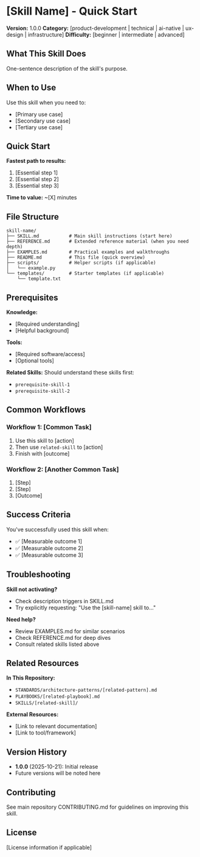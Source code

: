 # [Skill Name] - Quick Start

**Version:** 1.0.0
**Category:** [product-development | technical | ai-native | ux-design | infrastructure]
**Difficulty:** [beginner | intermediate | advanced]

## What This Skill Does

One-sentence description of the skill's purpose.

## When to Use

Use this skill when you need to:
- [Primary use case]
- [Secondary use case]
- [Tertiary use case]

## Quick Start

**Fastest path to results:**

1. [Essential step 1]
2. [Essential step 2]
3. [Essential step 3]

**Time to value:** ~[X] minutes

## File Structure

```
skill-name/
├── SKILL.md           # Main skill instructions (start here)
├── REFERENCE.md       # Extended reference material (when you need depth)
├── EXAMPLES.md        # Practical examples and walkthroughs
├── README.md          # This file (quick overview)
├── scripts/           # Helper scripts (if applicable)
│   └── example.py
└── templates/         # Starter templates (if applicable)
    └── template.txt
```

## Prerequisites

**Knowledge:**
- [Required understanding]
- [Helpful background]

**Tools:**
- [Required software/access]
- [Optional tools]

**Related Skills:**
Should understand these skills first:
- `prerequisite-skill-1`
- `prerequisite-skill-2`

## Common Workflows

### Workflow 1: [Common Task]
1. Use this skill to [action]
2. Then use `related-skill` to [action]
3. Finish with [outcome]

### Workflow 2: [Another Common Task]
1. [Step]
2. [Step]
3. [Outcome]

## Success Criteria

You've successfully used this skill when:
- ✅ [Measurable outcome 1]
- ✅ [Measurable outcome 2]
- ✅ [Measurable outcome 3]

## Troubleshooting

**Skill not activating?**
- Check description triggers in SKILL.md
- Try explicitly requesting: "Use the [skill-name] skill to..."

**Need help?**
- Review EXAMPLES.md for similar scenarios
- Check REFERENCE.md for deep dives
- Consult related skills listed above

## Related Resources

**In This Repository:**
- `STANDARDS/architecture-patterns/[related-pattern].md`
- `PLAYBOOKS/[related-playbook].md`
- `SKILLS/[related-skill]/`

**External Resources:**
- [Link to relevant documentation]
- [Link to tool/framework]

## Version History

- **1.0.0** (2025-10-21): Initial release
- Future versions will be noted here

## Contributing

See main repository CONTRIBUTING.md for guidelines on improving this skill.

## License

[License information if applicable]
